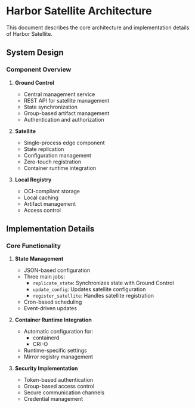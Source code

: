 # Harbor Satellite Architecture

This document describes the core architecture and implementation details of Harbor Satellite.

## System Design

### Component Overview

1. **Ground Control**
   - Central management service
   - REST API for satellite management
   - State synchronization
   - Group-based artifact management
   - Authentication and authorization

2. **Satellite**
   - Single-process edge component
   - State replication
   - Configuration management
   - Zero-touch registration
   - Container runtime integration

3. **Local Registry**
   - OCI-compliant storage
   - Local caching
   - Artifact management
   - Access control

## Implementation Details

### Core Functionality

1. **State Management**
   - JSON-based configuration
   - Three main jobs:
     - `replicate_state`: Synchronizes state with Ground Control
     - `update_config`: Updates satellite configuration
     - `register_satellite`: Handles satellite registration
   - Cron-based scheduling
   - Event-driven updates

2. **Container Runtime Integration**
   - Automatic configuration for:
     - containerd
     - CRI-O
   - Runtime-specific settings
   - Mirror registry management

3. **Security Implementation**
   - Token-based authentication
   - Group-based access control
   - Secure communication channels
   - Credential management
